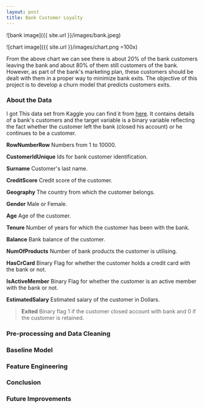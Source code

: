 ```yaml
---
layout: post
title: Bank Customer Loyalty
---
```



![bank image]({{ site.url }}/images/bank.jpeg)


![chart image]({{ site.url }}/images/chart.png =100x)

From the above chart we can see there is about 20% of the bank customers leaving the bank and about 80% of them still customers of the bank. However, as part of the bank's marketing plan, these customers should be dealt with them in a proper way to minimize bank exits. The objective of this project is to develop a churn model that predicts customers exits.


### About the Data

I got This data set from Kaggle you can find it from [here](https://www.kaggle.com/shrutimechlearn/churn-modelling). It contains details of a bank's customers and the target variable is a binary variable reflecting the fact whether the customer left the bank (closed his account) or he continues to be a customer.


**RowNumberRow** Numbers from 1 to 10000.

**CustomerIdUnique** Ids for bank customer identification.

**Surname** Customer's last name.

**CreditScore** Credit score of the customer.

**Geography** The country from which the customer belongs.

**Gender** Male or Female.

**Age** Age of the customer.

**Tenure** Number of years for which the customer has been with the bank.

**Balance** Bank balance of the customer.

**NumOfProducts** Number of bank products the customer is utilising.

**HasCrCard** Binary Flag for whether the customer holds a credit card with the bank or not.

**IsActiveMember** Binary Flag for whether the customer is an active member with the bank or not.

**EstimatedSalary** Estimated salary of the customer in Dollars.

> **Exited** Binary flag 1 if the customer closed account with bank and 0 if the customer is retained.

### Pre-processing and Data Cleaning


### Baseline Model

### Feature Engineering

### Conclusion

### Future Improvements


